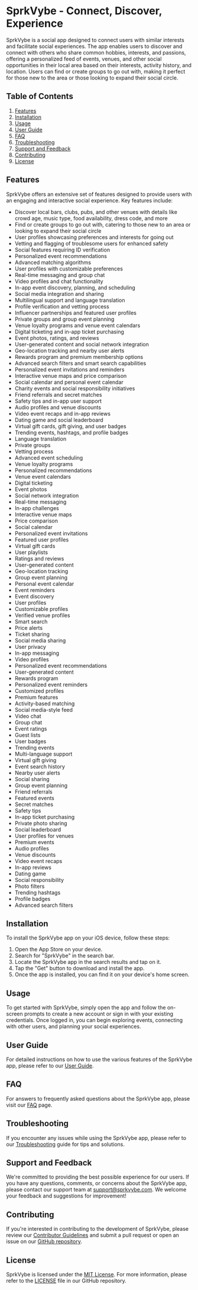 # SprkVybe - Connect, Discover, Experience

SprkVybe is a social app designed to connect users with similar interests and facilitate social experiences. The app enables users to discover and connect with others who share common hobbies, interests, and passions, offering a personalized feed of events, venues, and other social opportunities in their local area based on their interests, activity history, and location. Users can find or create groups to go out with, making it perfect for those new to the area or those looking to expand their social circle.

## Table of Contents

1. [Features](#features)
2. [Installation](#installation)
3. [Usage](#usage)
4. [User Guide](#user-guide)
5. [FAQ](#faq)
6. [Troubleshooting](#troubleshooting)
7. [Support and Feedback](#support-and-feedback)
8. [Contributing](#contributing)
9. [License](#license)

## Features

SprkVybe offers an extensive set of features designed to provide users with an engaging and interactive social experience. Key features include:
- Discover local bars, clubs, pubs, and other venues with details like crowd age, music type, food availability, dress code, and more
- Find or create groups to go out with, catering to those new to an area or looking to expand their social circle
- User profiles showcasing preferences and interests for going out
- Vetting and flagging of troublesome users for enhanced safety
- Social features requiring ID verification
- Personalized event recommendations
- Advanced matching algorithms
- User profiles with customizable preferences
- Real-time messaging and group chat
- Video profiles and chat functionality
- In-app event discovery, planning, and scheduling
- Social media integration and sharing
- Multilingual support and language translation
- Profile verification and vetting process
- Influencer partnerships and featured user profiles
- Private groups and group event planning
- Venue loyalty programs and venue event calendars
- Digital ticketing and in-app ticket purchasing
- Event photos, ratings, and reviews
- User-generated content and social network integration
- Geo-location tracking and nearby user alerts
- Rewards program and premium membership options
- Advanced search filters and smart search capabilities
- Personalized event invitations and reminders
- Interactive venue maps and price comparison
- Social calendar and personal event calendar
- Charity events and social responsibility initiatives
- Friend referrals and secret matches
- Safety tips and in-app user support
- Audio profiles and venue discounts
- Video event recaps and in-app reviews
- Dating game and social leaderboard
- Virtual gift cards, gift giving, and user badges
- Trending events, hashtags, and profile badges
- Language translation
- Private groups
- Vetting process
- Advanced event scheduling
- Venue loyalty programs
- Personalized recommendations
- Venue event calendars
- Digital ticketing
- Event photos
- Social network integration
- Real-time messaging
- In-app challenges
- Interactive venue maps
- Price comparison
- Social calendar
- Personalized event invitations
- Featured user profiles
- Virtual gift cards
- User playlists
- Ratings and reviews
- User-generated content
- Geo-location tracking
- Group event planning
- Personal event calendar
- Event reminders
- Event discovery
- User profiles
- Customizable profiles
- Verified venue profiles
- Smart search
- Price alerts
- Ticket sharing
- Social media sharing
- User privacy
- In-app messaging
- Video profiles
- Personalized event recommendations
- User-generated content
- Rewards program
- Personalized event reminders
- Customized profiles
- Premium features
- Activity-based matching
- Social media-style feed
- Video chat
- Group chat
- Event ratings
- Guest lists
- User badges
- Trending events
- Multi-language support
- Virtual gift giving
- Event search history
- Nearby user alerts
- Social sharing
- Group event planning
- Friend referrals
- Featured events
- Secret matches
- Safety tips
- In-app ticket purchasing
- Private photo sharing
- Social leaderboard
- User profiles for venues
- Premium events
- Audio profiles
- Venue discounts
- Video event recaps
- In-app reviews
- Dating game
- Social responsibility
- Photo filters
- Trending hashtags
- Profile badges
- Advanced search filters


## Installation

To install the SprkVybe app on your iOS device, follow these steps:

1. Open the App Store on your device.
2. Search for "SprkVybe" in the search bar.
3. Locate the SprkVybe app in the search results and tap on it.
4. Tap the "Get" button to download and install the app.
5. Once the app is installed, you can find it on your device's home screen.

## Usage

To get started with SprkVybe, simply open the app and follow the on-screen prompts to create a new account or sign in with your existing credentials. Once logged in, you can begin exploring events, connecting with other users, and planning your social experiences.

## User Guide

For detailed instructions on how to use the various features of the SprkVybe app, please refer to our [User Guide](link-to-user-guide).

## FAQ

For answers to frequently asked questions about the SprkVybe app, please visit our [FAQ](link-to-faq) page.

## Troubleshooting

If you encounter any issues while using the SprkVybe app, please refer to our [Troubleshooting](link-to-troubleshooting) guide for tips and solutions.

## Support and Feedback

We're committed to providing the best possible experience for our users. If you have any questions, comments, or concerns about the SprkVybe app, please contact our support team at [support@sprkvybe.com](mailto:support@sprkvybe.com). We welcome your feedback and suggestions for improvement!

## Contributing

If you're interested in contributing to the development of SprkVybe, please review our [Contributor Guidelines](link-to-contributor-guidelines) and submit a pull request or open an issue on our [GitHub repository](link-to-github-repo).

## License

SprkVybe is licensed under the [MIT License](link-to-license). For more information, please refer to the [LICENSE](link-to-license-file) file in our GitHub repository.
